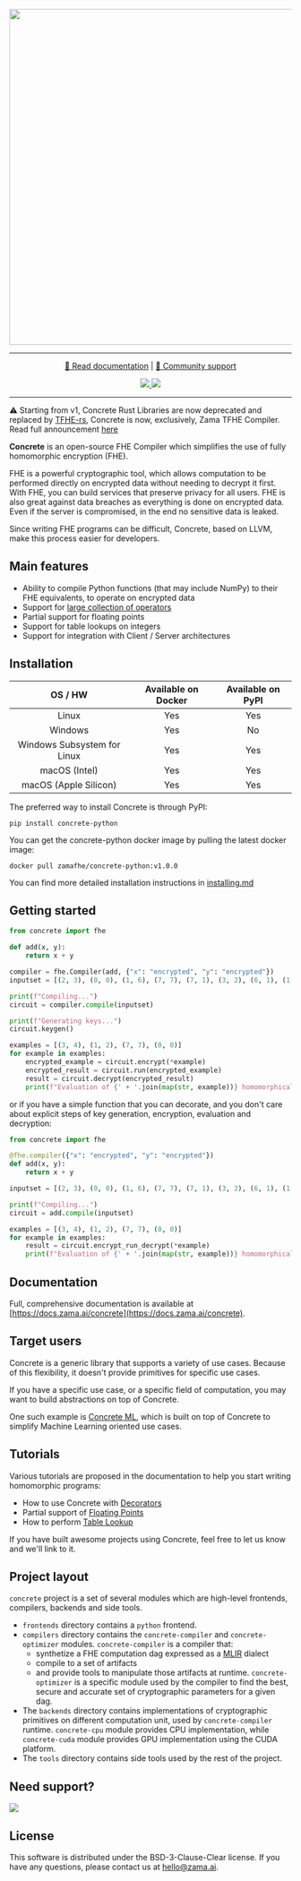 <p align="center">
<!-- product name logo -->
  <img width=600 src="https://user-images.githubusercontent.com/5758427/231207493-62676aea-4cb9-4bb4-92b0-20309c8a933a.png">
</p>
<hr/>
<p align="center">
  <a href="https://docs.zama.ai/concrete"> 📒 Read documentation</a> | <a href="https://zama.ai/community"> 💛 Community support</a>
</p>
<p align="center">
<!-- Version badge using shields.io -->
  <a href="https://github.com/zama-ai/concrete/releases">
    <img src="https://img.shields.io/github/v/release/zama-ai/concrete?style=flat-square">
  </a>
<!-- Zama Bounty Program -->
  <a href="https://github.com/zama-ai/bounty-program">
    <img src="https://img.shields.io/badge/Contribute-Zama%20Bounty%20Program-yellow?style=flat-square">
  </a>
</p>
<hr/>

:warning: Starting from v1, Concrete Rust Libraries are now deprecated and replaced by [TFHE-rs](https://github.com/zama-ai/tfhe-rs), Concrete
is now, exclusively, Zama TFHE Compiler. Read full announcement [here](https://www.zama.ai/post/announcing-concrete-v1-0-0)

**Concrete** is an open-source FHE Compiler which simplifies the use of fully homomorphic encryption (FHE).

FHE is a powerful cryptographic tool, which allows computation to be performed directly on encrypted data without needing to decrypt it first. With FHE, you can build services that preserve privacy for all users. FHE is also great against data breaches as everything is done on encrypted data. Even if the server is compromised, in the end no sensitive data is leaked.

Since writing FHE programs can be difficult, Concrete, based on LLVM, make this process easier for developers.

## Main features

- Ability to compile Python functions (that may include NumPy) to their FHE equivalents, to operate on encrypted data
- Support for [large collection of operators](https://docs.zama.ai/concrete/getting-started/compatibility)
- Partial support for floating points
- Support for table lookups on integers
- Support for integration with Client / Server architectures

## Installation

|               OS / HW                | Available on Docker | Available on PyPI |
| :----------------------------------: | :-----------------: | :--------------: |
|                Linux                 |         Yes         |       Yes        |
|               Windows                |         Yes         |        No        |
|     Windows Subsystem for Linux      |         Yes         |       Yes        |
|            macOS (Intel)             |         Yes         |       Yes        |
|            macOS (Apple Silicon)     |         Yes         |       Yes        |


The preferred way to install Concrete is through PyPI:

```shell
pip install concrete-python
```

You can get the concrete-python docker image by pulling the latest docker image:

```shell
docker pull zamafhe/concrete-python:v1.0.0
```

You can find more detailed installation instructions in [installing.md](docs/getting-started/installing.md)

## Getting started

```python
from concrete import fhe

def add(x, y):
    return x + y

compiler = fhe.Compiler(add, {"x": "encrypted", "y": "encrypted"})
inputset = [(2, 3), (0, 0), (1, 6), (7, 7), (7, 1), (3, 2), (6, 1), (1, 7), (4, 5), (5, 4)]

print(f"Compiling...")
circuit = compiler.compile(inputset)

print(f"Generating keys...")
circuit.keygen()

examples = [(3, 4), (1, 2), (7, 7), (0, 0)]
for example in examples:
    encrypted_example = circuit.encrypt(*example)
    encrypted_result = circuit.run(encrypted_example)
    result = circuit.decrypt(encrypted_result)
    print(f"Evaluation of {' + '.join(map(str, example))} homomorphically = {result}")
```

or if you have a simple function that you can decorate, and you don't care about explicit steps of key generation, encryption, evaluation and decryption:

```python
from concrete import fhe

@fhe.compiler({"x": "encrypted", "y": "encrypted"})
def add(x, y):
    return x + y

inputset = [(2, 3), (0, 0), (1, 6), (7, 7), (7, 1), (3, 2), (6, 1), (1, 7), (4, 5), (5, 4)]

print(f"Compiling...")
circuit = add.compile(inputset)

examples = [(3, 4), (1, 2), (7, 7), (0, 0)]
for example in examples:
    result = circuit.encrypt_run_decrypt(*example)
    print(f"Evaluation of {' + '.join(map(str, example))} homomorphically = {result}")
```

## Documentation

Full, comprehensive documentation is available at [https://docs.zama.ai/concrete](https://docs.zama.ai/concrete).

## Target users

Concrete is a generic library that supports a variety of use cases. Because of this flexibility,
it doesn't provide primitives for specific use cases.

If you have a specific use case, or a specific field of computation, you may want to build abstractions on top of Concrete.

One such example is [Concrete ML](https://github.com/zama-ai/concrete-ml), which is built on top of Concrete to simplify Machine Learning oriented use cases.

## Tutorials

Various tutorials are proposed in the documentation to help you start writing homomorphic programs:

- How to use Concrete with [Decorators](https://docs.zama.ai/concrete/tutorials/decorator)
- Partial support of [Floating Points](https://docs.zama.ai/concrete/tutorials/floating_points)
- How to perform [Table Lookup](https://docs.zama.ai/concrete/tutorials/table_lookups)

If you have built awesome projects using Concrete, feel free to let us know and we'll link to it.


## Project layout

`concrete` project is a set of several modules which are high-level frontends, compilers, backends and side tools.
- `frontends` directory contains a `python` frontend.
- `compilers` directory contains the `concrete-compiler` and `concrete-optimizer` modules. `concrete-compiler` is a compiler that:
  - synthetize a FHE computation dag expressed as a [MLIR](https://mlir.llvm.org/) dialect
  - compile to a set of artifacts
  - and provide tools to manipulate those artifacts at runtime.
`concrete-optimizer` is a specific module used by the compiler to find the best, secure and accurate set of cryptographic parameters for a given dag.
- The `backends` directory contains implementations of cryptographic primitives on different computation unit, used by  `concrete-compiler` runtime. `concrete-cpu` module provides CPU implementation, while `concrete-cuda` module provides GPU implementation using the CUDA platform.
- The `tools` directory contains side tools used by the rest of the project.

## Need support?

<a target="_blank" href="https://community.zama.ai">
  <img src="https://user-images.githubusercontent.com/5758427/231145251-9cb3f03f-3e0e-4750-afb8-2e6cf391fa43.png">
</a>

## License

This software is distributed under the BSD-3-Clause-Clear license. If you have any questions, please contact us at hello@zama.ai.
